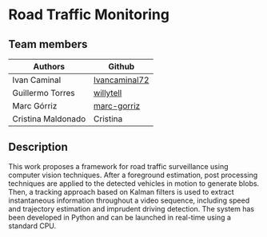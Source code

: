 # Road Traffic Monitoring
## Team members

| Authors | Github |
| ------------- | ------------- |
| Ivan Caminal  | [Ivancaminal72](https://github.com/Ivancaminal72) |
| Guillermo Torres |  [willytell](https://github.com/willytell) |
| Marc Górriz | [marc-gorriz](https://github.com/marc-gorriz) |
| Cristina Maldonado | Cristina |

## Description
This work proposes a framework for road traffic surveillance using computer vision techniques. After a foreground estimation, post processing techniques are applied to the detected vehicles in motion to generate blobs. Then, a tracking approach based on Kalman filters is used to extract instantaneous information throughout a video sequence, including speed and trajectory estimation and imprudent driving detection. The system has been developed in Python and can be launched in real-time using a standard CPU.

<!-- ### Slides
The slides of this project can be found [here](https://docs.google.com/presentation/d/1i6mCk7M9S2_9BwLvgRGfxXa3VOz3jPq9z2R4t725Me8/edit?usp=sharing).
-->

<!-- ### Report
The report of this project can be found [here](https://drive.google.com/file/d/1e1xrDu5cScpWwzy1_H3wzTxVutJFBM7M/view?usp=sharing).
<a rel="license" href="http://creativecommons.org/licenses/by/4.0/"><img alt="Creative Commons License" style="border-width:0" src="https://i.creativecommons.org/l/by/4.0/88x31.png" /></a><br />This work is licensed under a <a rel="license" href="http://creativecommons.org/licenses/by/4.0/">Creative Commons Attribution 4.0 International License</a>.
-->
